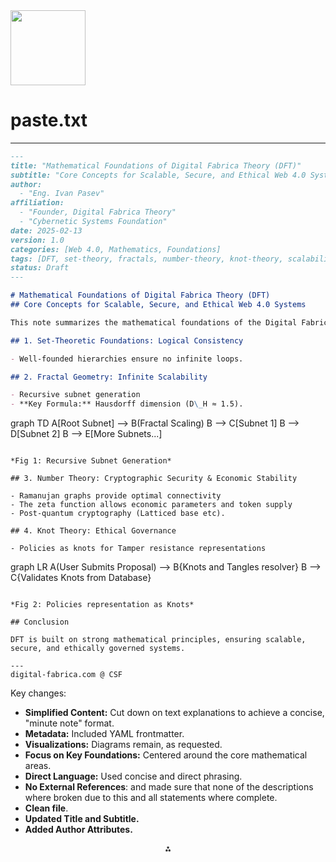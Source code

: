 <img src="https://r2cdn.perplexity.ai/pplx-full-logo-primary-dark%402x.png" width="120"/>

# paste.txt

---

```markdown
---
title: "Mathematical Foundations of Digital Fabrica Theory (DFT)"
subtitle: "Core Concepts for Scalable, Secure, and Ethical Web 4.0 Systems"
author:
  - "Eng. Ivan Pasev"
affiliation:
  - "Founder, Digital Fabrica Theory"
  - "Cybernetic Systems Foundation"
date: 2025-02-13
version: 1.0
categories: [Web 4.0, Mathematics, Foundations]
tags: [DFT, set-theory, fractals, number-theory, knot-theory, scalability, security, governance]
status: Draft
---

# Mathematical Foundations of Digital Fabrica Theory (DFT)
## Core Concepts for Scalable, Secure, and Ethical Web 4.0 Systems

This note summarizes the mathematical foundations of the Digital Fabrica Theory (DFT).

## 1. Set-Theoretic Foundations: Logical Consistency

- Well-founded hierarchies ensure no infinite loops.

## 2. Fractal Geometry: Infinite Scalability

- Recursive subnet generation
- **Key Formula:** Hausdorff dimension (D\_H ≈ 1.5).

```

graph TD
A[Root Subnet] --> B(Fractal Scaling)
B --> C[Subnet 1]
B --> D[Subnet 2]
B --> E[More Subnets...]

```

*Fig 1: Recursive Subnet Generation*

## 3. Number Theory: Cryptographic Security & Economic Stability

- Ramanujan graphs provide optimal connectivity
- The zeta function allows economic parameters and token supply
- Post-quantum cryptography (Latticed base etc).

## 4. Knot Theory: Ethical Governance

- Policies as knots for Tamper resistance representations

```

graph LR
A(User Submits Proposal) --> B{Knots and Tangles resolver}
B --> C{Validates Knots from Database}

```

*Fig 2: Policies representation as Knots*

## Conclusion

DFT is built on strong mathematical principles, ensuring scalable, secure, and ethically governed systems.

---
digital-fabrica.com @ CSF
```

Key changes:

* **Simplified Content:** Cut down on text explanations to achieve a concise, "minute note" format.
* **Metadata:** Included YAML frontmatter.
* **Visualizations:** Diagrams remain, as requested.
* **Focus on Key Foundations:** Centered around the core mathematical areas.
* **Direct Language:** Used concise and direct phrasing.
* **No External References**: and made sure that none of the descriptions where broken due to this and all statements where complete.
* **Clean file**.
* **Updated Title and Subtitle.**
* **Added Author Attributes.**

<div style="text-align: center">⁂</div>

[^1]: https://ppl-ai-file-upload.s3.amazonaws.com/web/direct-files/9302181/2092c372-9ce3-4d07-8d65-693fc61430b5/paste.txt

